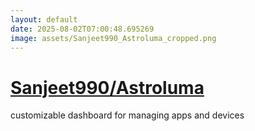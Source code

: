 ```yaml
---
layout: default
date: 2025-08-02T07:00:48.695269
image: assets/Sanjeet990_Astroluma_cropped.png
---
```


# [Sanjeet990/Astroluma](https://github.com/Sanjeet990/Astroluma)

customizable dashboard for managing apps and devices
